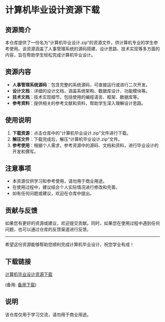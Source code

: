# 计算机毕业设计资源下载

## 资源简介

本仓库提供了一份名为“计算机毕业设计.zip”的资源文件，供计算机专业的学生参考使用。该资源涵盖了人事管理系统的源码搭建、设计思路、技术实现等多方面的内容，旨在帮助学生轻松完成计算机毕业设计。

## 资源内容

- **人事管理系统源码**：包含完整的系统源码，可直接运行或进行二次开发。
- **设计文档**：详细的设计文档，涵盖系统架构、数据库设计、功能模块等。
- **技术文档**：技术实现细节，包括使用的编程语言、框架、数据库等。
- **参考资料**：提供相关的参考文献和资料，帮助学生深入理解设计思路。

## 使用说明

1. **下载资源**：点击仓库中的“计算机毕业设计.zip”文件进行下载。
2. **解压文件**：下载完成后，解压“计算机毕业设计.zip”文件。
3. **参考使用**：根据个人需求，参考资源中的源码、文档和资料，进行毕业设计的开发和撰写。

## 注意事项

- 本资源仅供学习和参考使用，请勿用于商业用途。
- 在使用过程中，建议结合个人实际情况进行修改和完善。
- 如有任何问题或建议，欢迎在仓库中提出。

## 贡献与反馈

如果您有更好的资源或建议，欢迎提交贡献。同时，如果您在使用过程中遇到任何问题，也可以通过仓库的反馈渠道进行反馈。

---

希望这份资源能够帮助您顺利完成计算机毕业设计，祝您学业有成！

## 下载链接
[计算机毕业设计资源下载](https://pan.quark.cn/s/a2eea6e61fa7) 

(备用: [备用下载](https://pan.baidu.com/s/1hDf8JbrT8idEyZHw0o_k-A?pwd=1234))

## 说明

该仓库仅用于学习交流，请勿用于商业用途。
